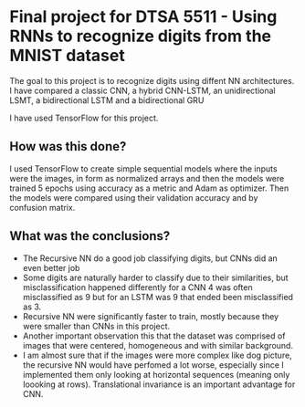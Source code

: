 # Final project for DTSA 5511 - Using RNNs to recognize digits from the MNIST dataset
The goal to this project is to recognize digits using diffent NN architectures. 
I have compared a classic CNN, a hybrid CNN-LSTM, an unidirectional LSMT, a bidirectional LSTM and a bidirectional GRU

I have used TensorFlow for this project. 

## How was this done?
I used TensorFlow to create simple sequential models where the inputs were the images, in form as normalized arrays and then the models were trained 5 epochs using accuracy as a metric and Adam as optimizer. 
Then the models were compared using their validation accuracy and by confusion matrix. 

## What was the conclusions?
* The Recursive NN do a good job classifying digits, but CNNs did an even better job
* Some digits are naturally harder to classify due to their similarities, but misclassification happened differently for a CNN 4 was often misclassified as 9 but for an LSTM was 9 that ended been misclassified as 3. 
* Recursive NN were significantly faster to train, mostly because they were smaller than CNNs in this project. 
* Another important observation this that the dataset was comprised of images that were centered, homogeneous and with similar background. 
* I am almost sure that if the images were more complex like dog picture, the recursive NN would have perfomed a lot worse, especially since I implemented them only looking at horizontal sequences (meaning only loooking at rows). Translational invariance is an important advantage for CNN.



